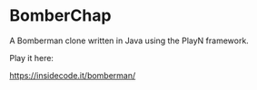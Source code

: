 # BomberChap

A Bomberman clone written in Java using the PlayN framework.

Play it here: 

https://insidecode.it/bomberman/